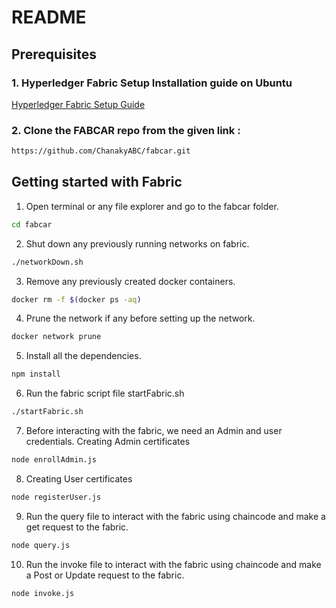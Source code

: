 # README


## Prerequisites

### 1. Hyperledger Fabric Setup Installation guide on Ubuntu
[Hyperledger Fabric Setup Guide](https://docs.google.com/document/d/1lzuE5PiHIlOaTt2r2b-lXiug1euvBgzpnzFkRbyPYrk/edit?usp=sharing)

### 2. Clone the FABCAR repo from the given link :
```bash
https://github.com/ChanakyABC/fabcar.git
```




## Getting started with Fabric

1. Open terminal or any file explorer and go to the fabcar folder.
```bash
cd fabcar
```

2. Shut down any previously running networks on fabric.
```bash
./networkDown.sh
```


3. Remove any previously created docker containers.
```bash
docker rm -f $(docker ps -aq)
```

4. Prune the network if any before setting up the network.
```bash
docker network prune
```

5. Install all the dependencies.
```bash
npm install
```

6. Run the fabric script file startFabric.sh
```bash
./startFabric.sh
```

7. Before interacting with the fabric, we need an Admin and user credentials.
Creating Admin certificates  
```bash
node enrollAdmin.js
```
8. Creating User certificates
```bash
node registerUser.js
```

9. Run the query file to interact with the fabric using chaincode and make a get request to the fabric.
```bash
node query.js
```

10. Run the invoke file to interact with the fabric using chaincode and make a Post or Update request to the fabric.
```bash
node invoke.js
```

